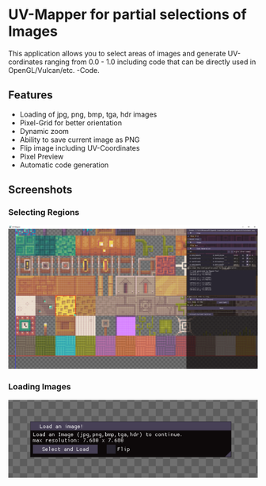 # UV-Mapper for partial selections of Images
This application allows you to select areas of images and generate UV-cordinates ranging from 0.0 - 1.0 including code that can be directly used in OpenGL/Vulcan/etc. -Code. 

## Features
* Loading of jpg, png, bmp, tga, hdr images
* Pixel-Grid for better orientation
* Dynamic zoom
* Ability to save current image as PNG
* Flip image including UV-Coordinates
* Pixel Preview
* Automatic code generation

## Screenshots
### Selecting Regions
![](https://github.com/timmy0811/UV-Mapper/blob/main/img2.png?raw=true)
### Loading Images
![](https://github.com/timmy0811/UV-Mapper/blob/main/img0.png?raw=true)
